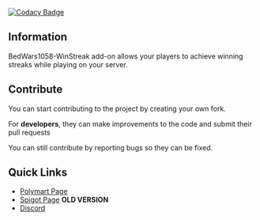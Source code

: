 
[![Codacy Badge](https://app.codacy.com/project/badge/Grade/1e1dc3fdb98c43a796424b2c4ed71e98)](https://www.codacy.com/gh/reussy/BedWars1058-WinStreak/dashboard?utm_source=github.com&amp;utm_medium=referral&amp;utm_content=reussy/BedWars1058-WinStreak&amp;utm_campaign=Badge_Grade)

## Information

BedWars1058-WinStreak add-on allows your players to achieve winning streaks while playing on your server.

## Contribute

You can start contributing to the project by creating your own fork.

For **developers**, they can make improvements to the code and submit their pull requests

You can still contribute by reporting bugs so they can be fixed.

## Quick Links

- [Polymart Page](https://polymart.org/resource/winstreak-bedwars1058-add-on.1871)
- [Spigot Page](https://www.spigotmc.org/resources/bedwars1058-winstreak-addon-sqlite-mysql.97509/) **OLD VERSION**
- [Discord](https://discord.gg/nx7E9vecWp)
